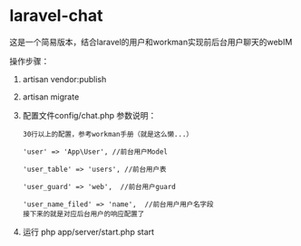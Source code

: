 # laravel-chat
这是一个简易版本，结合laravel的用户和workman实现前后台用户聊天的webIM

操作步骤：
1. artisan vendor:publish
2. artisan migrate
3. 配置文件config/chat.php
   参数说明：
       
       30行以上的配置，参考workman手册（就是这么懒...）
       
       'user' => 'App\User', //前台用户Model
       
       'user_table' => 'users', //前台用户表
   
       'user_guard' => 'web',  //前台用户guard
   
       'user_name_filed' => 'name',  //前台用户用户名字段
       接下来的就是对应后台用户的响应配置了
       
4. 运行 php app/server/start.php start